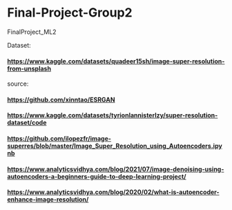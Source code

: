 # Final-Project-Group2
FinalProject_ML2

Dataset: 
#### https://www.kaggle.com/datasets/quadeer15sh/image-super-resolution-from-unsplash

source: 
#### https://github.com/xinntao/ESRGAN
#### https://www.kaggle.com/datasets/tyrionlannisterlzy/super-resolution-dataset/code
#### https://github.com/ilopezfr/image-superres/blob/master/Image_Super_Resolution_using_Autoencoders.ipynb
#### https://www.analyticsvidhya.com/blog/2021/07/image-denoising-using-autoencoders-a-beginners-guide-to-deep-learning-project/
#### https://www.analyticsvidhya.com/blog/2020/02/what-is-autoencoder-enhance-image-resolution/

